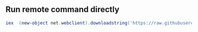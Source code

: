 ## Run remote command directly

```powershell
iex  (new-object net.webclient).downloadstring('https://raw.githubusercontent.com/guitarrapc/PowerShellUtil/master/WindowsDefender/remote_exec.ps1')
```